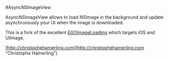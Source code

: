 #AsyncNSImageView

AsyncNSImageView allows to load NSImage in the background and update asynchronously your UI when the image is downloaded.

This is a fork of the excellent [EGOImageLoading](https://github.com/enormego/EGOImageLoading) which targets iOS and UIImage.

[http://christophehamerling.com](http://christophehamerling.com "Christophe Hamerling")